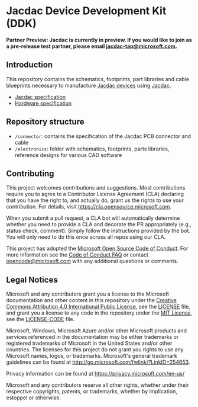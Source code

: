 # Jacdac Device Development Kit (DDK)

**Partner Preview: Jacdac is currently in preview. If you would like to join as a pre-release test partner, please email jacdac-tap@microsoft.com.**

## Introduction

This repository contains the schematics, footprints, part libraries and cable blueprints
necessary to manufacture [Jacdac devices](https://microsoft.github.io/jacdac-docs/devices/) using [Jacdac](https://aka.ms/jacdac).

-   [Jacdac specification](https://microsoft.github.io/jacdac-docs/reference/)
-   [Hardware specification](https://microsoft.github.io/jacdac-docs/reference/hardware-specification/)

## Repository structure

-   `/connector`: contains the specification of the Jacdac PCB connector and cable
-   `/electronics`: folder with schematics, footprints, parts libraries, reference designs for various CAD software

## Contributing

This project welcomes contributions and suggestions. Most contributions require you to agree to a
Contributor License Agreement (CLA) declaring that you have the right to, and actually do, grant us
the rights to use your contribution. For details, visit https://cla.opensource.microsoft.com.

When you submit a pull request, a CLA bot will automatically determine whether you need to provide
a CLA and decorate the PR appropriately (e.g., status check, comment). Simply follow the instructions
provided by the bot. You will only need to do this once across all repos using our CLA.

This project has adopted the [Microsoft Open Source Code of Conduct](https://opensource.microsoft.com/codeofconduct/).
For more information see the [Code of Conduct FAQ](https://opensource.microsoft.com/codeofconduct/faq/) or
contact [opencode@microsoft.com](mailto:opencode@microsoft.com) with any additional questions or comments.

## Legal Notices

Microsoft and any contributors grant you a license to the Microsoft documentation and other content
in this repository under the [Creative Commons Attribution 4.0 International Public License](https://creativecommons.org/licenses/by/4.0/legalcode),
see the [LICENSE](LICENSE) file, and grant you a license to any code in the repository under the [MIT License](https://opensource.org/licenses/MIT), see the
[LICENSE-CODE](LICENSE-CODE) file.

Microsoft, Windows, Microsoft Azure and/or other Microsoft products and services referenced in the documentation
may be either trademarks or registered trademarks of Microsoft in the United States and/or other countries.
The licenses for this project do not grant you rights to use any Microsoft names, logos, or trademarks.
Microsoft's general trademark guidelines can be found at http://go.microsoft.com/fwlink/?LinkID=254653.

Privacy information can be found at https://privacy.microsoft.com/en-us/

Microsoft and any contributors reserve all other rights, whether under their respective copyrights, patents,
or trademarks, whether by implication, estoppel or otherwise.

